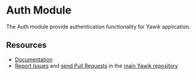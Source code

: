 Auth Module
====

The Auth module provide authentication functionality for Yawik application.

Resources
----
  * [Documentation](https://yawik.readthedocs.io/en/latest/modules/auth/index.html)
  * [Report Issues](https://github.com/cross-solution/YAWIK/issues) and
    [send Pull Requests](https://github.com/cross-solution/YAWIK/pulls)
    in the [main Yawik repository](https://github.com/cross-solution/YAWIK)